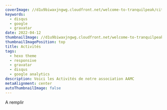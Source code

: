 ```yaml
---
coverImage: //d1u9biwaxjngwg.cloudfront.net/welcome-to-tranquilpeak/city.jpg
keywords:
  - disqus
  - google
  - gravatar
date: 2022-04-12
thumbnailImage: //d1u9biwaxjngwg.cloudfront.net/welcome-to-tranquilpeak/city-750.jpg
thumbnailImagePosition: top
title: Activités
tags:
  - hexo theme
  - responsive
  - gravatar
  - disqus
  - google analytics
description: Voici les Activités de notre association AAMC
metaAlignment: center
autoThumbnailImage: false
---
```

A remplir